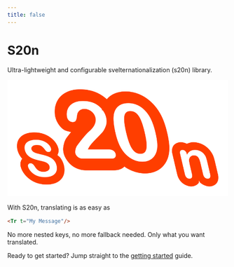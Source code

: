 ```yaml
---
title: false
---
```


# S20n

Ultra-lightweight and configurable svelternationalization (s20n) library.

![S20n Icon](static/s20n.svg "S20n Icon")

With S20n, translating is as easy as

```html
<Tr t="My Message"/>
```

No more nested keys, no more fallback needed. Only what you want translated.

Ready to get started? Jump straight to the [getting started](getting-started) guide.
